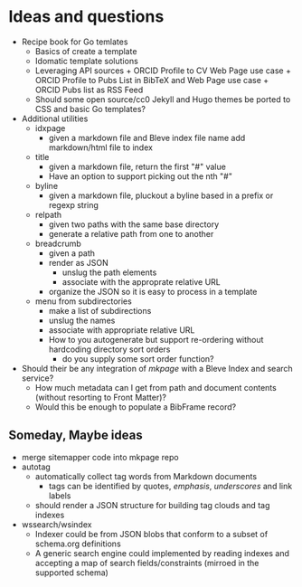 
# Ideas and questions

+ Recipe book for Go temlates
    + Basics of create a template
    + Idomatic template solutions
    + Leveraging API sources
            + ORCID Profile to CV Web Page use case
            + ORCID Profile to Pubs List in BibTeX and Web Page use case
            + ORCID Pubs list as RSS Feed
    + Should some open source/cc0 Jekyll and Hugo themes be ported to CSS and basic Go templates?
+ Additional utilities
    + idxpage
        + given a markdown file and Bleve index file name add markdown/html file to index
    + title
        + given a markdown file, return the first "#" value
        + Have an option to support picking out the nth "#"
    + byline
        + given a markdown file, pluckout a byline based in a prefix or regexp string
    + relpath
        + given two paths with the same base directory
        + generate a relative path from one to another
    + breadcrumb
        + given a path
        + render as JSON 
            + unslug the path elements
            + associate with the approprate relative URL
        + organize the JSON so it is easy to process in a template
    + menu from subdirectories
        + make a list of subdirections
        + unslug the names
        + associate with appropriate relative URL
        + How to you autogenerate but support re-ordering without hardcoding directory sort orders
            + do you supply some sort order function?
+ Should their be any integration of *mkpage* with a Bleve Index and search service?
    + How much metadata can I get from path and document contents (without resorting to Front Matter)?
    + Would this be enough to populate a BibFrame record?

## Someday, Maybe ideas

+ merge sitemapper code into mkpage repo
+ autotag
    + automatically collect tag words from Markdown documents
        + tags can be identified by quotes, *emphasis*, _underscores_ and link labels
    + should render a JSON structure for building tag clouds and tag indexes
+ wssearch/wsindex
    + Indexer could be from JSON blobs that conform to a subset of schema.org definitions
    + A generic search engine could implemented by reading indexes and accepting a map of search fields/constraints (mirroed in the supported schema)

